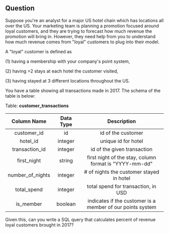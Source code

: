 ## Question
Suppose you're an analyst for a major US hotel chain which has locations all over the US. Your marketing team is planning a promotion focused around loyal customers, and they are trying to forecast how much revenue the promotion will bring in. However, they need help from you to understand how much revenue comes from "loyal" customers to plug into their model.

A "loyal" customer is defined as

(1) having a membership with your company's point system,

(2) having >2 stays at each hotel the customer visited,

(3) having stayed at 3 different locations throughout the US.

You have a table showing all transactions made in 2017. The schema of the table is below:

Table: **customer_transactions**

|    Column Name   | Data Type |                         Description                        |
|:----------------:|:---------:|:----------------------------------------------------------:|
|    customer_id   |     id    |                     id of the customer                     |
|     hotel_id     |  integer  |                     unique id for hotel                    |
|  transaction_id  |  integer  |                 id of the given transaction                |
|    first_night   |   string  |   first night of the stay, column format is "YYYY-mm-dd"   |
| number_of_nights |  integer  |          # of nights the customer stayed in hotel          |
|    total_spend   |  integer  |             total spend for transaction, in USD            |
|     is_member    |  boolean  | indicates if the customer is a member of our points system |

Given this, can you write a SQL query that calculates percent of revenue loyal customers brought in 2017?

<!-- ## Solution
We are first going to figure out how to get the customer_ids of "loyal" customers, then we will figure out how to calculate the percent of revenue in 2017.

1) Solving for the first condition, having a membership for the points system is an easy add on and we'll be incorporating this condition in each subquery. Let's skip to the 2nd condition, "having > 2 stays at any hotel location". We'll aggregate the number of transactions for each unique customer and hotel_id, we'll build a query on top of that underlying query to get customer_ids where the # of transactions is > 2.

```
SELECT
     customer_id
FROM (
     SELECT
        customer_id,
        hotel_id,
        COUNT(DISTINCT transaction_id) as num_transactions
    FROM customer_transactions
    WHERE is_member = TRUE
    GROUP BY 1, 2
    )
WHERE num_transactions > 2
```

2) Next lets focus on the 3rd condition, staying at 3 different locations. For this one, we'll count hotel_ids for each customer and build a query on top to ensure we include only customers that have > 3 locations.

```
SELECT
     customer_id
FROM (
     SELECT
        customer_id,
        COUNT(DISTINCT hotel_id) as num_hotels
    FROM customer_transactions
    WHERE is_member = TRUE
    GROUP BY 1
    )
WHERE num_hotels > 3
```

3) Now we have 2 different queries that solve conditions (1 + 2) and (1 + 2), we need to be able to combine these two lists. We can accomplish that with a simple UNION clause

```
SELECT
     customer_id
FROM (
     SELECT
        customer_id,
        hotel_id,
        COUNT(DISTINCT transaction_id) as num_transactions
    FROM customer_transactions
    WHERE is_member = TRUE
    GROUP BY 1, 2
    )
WHERE num_transactions > 2

 UNION

SELECT
     customer_id
FROM (
     SELECT
        customer_id,
        COUNT(DISTINCT hotel_id) as num_hotels
    FROM customer_transactions
    WHERE is_member = TRUE
    GROUP BY 1
    )
WHERE num_hotels > 3
```

4. Now that we have a list of all customers that have met the loyal customer conditions, we can focus on getting revenue for these customers. We're going to build a query on top of the 2 queries and aggregate total revenue.

```
SELECT
     SUM(total_spend) as total_loyal_revenue
FROM customer_transactions
WHERE customer_id in (
     SELECT
         customer_id
     FROM (
          SELECT
             customer_id,
             hotel_id,
             COUNT(DISTINCT transaction_id) as num_transactions
         FROM customer_transactions
         WHERE is_member = TRUE
         GROUP BY 1, 2
         )
     WHERE num_transactions > 2
      UNION
     SELECT
          customer_id
     FROM (
          SELECT
             customer_id,
             COUNT(DISTINCT hotel_id) as num_hotels
         FROM customer_transactions
         WHERE is_member = TRUE
         GROUP BY 1
         )
     WHERE num_hotels > 3
 )
 ```

 5) We still don't have what we're looking for, so we need to pair the query we just built along with total revenue for all hotels across the US. To get the total revenue and total loyal revenue in a single query, I'll join the query we have in step 4 along with a much simplier query to get total revenue. We'll join on 1=1 which will pair everything in the 1st table with everything in the 2nd table (getting us exactly what we need).

 ```
 SELECT
 loyal.total_loyal_revenue*100.0/total.total_revenue as pct_loyal_revenue
FROM (
     (SELECT
          SUM(total_spend) as total_loyal_revenue
     FROM customer_transactions
     WHERE customer_id in (
          SELECT
              customer_id
          FROM (
               SELECT
                  customer_id,
                  hotel_id,
                  COUNT(DISTINCT transaction_id) as num_transactions
              FROM customer_transactions
              WHERE is_member = TRUE
              GROUP BY 1, 2
              )
          WHERE num_transactions > 2
           UNION
          SELECT
               customer_id
          FROM (
               SELECT
                  customer_id,
                  COUNT(DISTINCT hotel_id) as num_hotels
              FROM customer_transactions
              WHERE is_member = TRUE
              GROUP BY 1
              )
          WHERE num_hotels > 3
      )
     ) as loyal
      JOIN

     (
         SELECT
          SUM(total_spend) as total_revenue
      FROM customer_transactions
     ) as total
      on 1=1
)
 ``` -->
